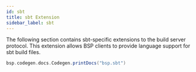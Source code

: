 ```yaml
---
id: sbt
title: sbt Extension
sidebar_label: sbt
---
```


The following section contains sbt-specific extensions to the build server
protocol. This extension allows BSP clients to provide language support for sbt
build files.

```scala mdoc:passthrough
bsp.codegen.docs.Codegen.printDocs("bsp.sbt")
```
